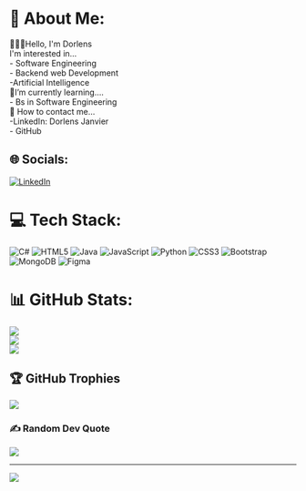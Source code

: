
# 💫 About Me:
👨🏽‍💻Hello, I'm Dorlens<br>I'm interested in...  <br>     - Software Engineering  <br>    - Backend web Development <br>    -Artificial Intelligence<br> 🧠I’m currently learning….<br>     - Bs in Software Engineering<br>💬 How to contact me…<br>      -LinkedIn: Dorlens Janvier<br>       - GitHub <br>


## 🌐 Socials:
[![LinkedIn](https://img.shields.io/badge/LinkedIn-%230077B5.svg?logo=linkedin&logoColor=white)](https://linkedin.com/in/dorlens-janvier) 

# 💻 Tech Stack:
![C#](https://img.shields.io/badge/c%23-%23239120.svg?style=plastic&logo=csharp&logoColor=white) ![HTML5](https://img.shields.io/badge/html5-%23E34F26.svg?style=plastic&logo=html5&logoColor=white) ![Java](https://img.shields.io/badge/java-%23ED8B00.svg?style=plastic&logo=openjdk&logoColor=white) ![JavaScript](https://img.shields.io/badge/javascript-%23323330.svg?style=plastic&logo=javascript&logoColor=%23F7DF1E) ![Python](https://img.shields.io/badge/python-3670A0?style=plastic&logo=python&logoColor=ffdd54) ![CSS3](https://img.shields.io/badge/css3-%231572B6.svg?style=plastic&logo=css3&logoColor=white) ![Bootstrap](https://img.shields.io/badge/bootstrap-%238511FA.svg?style=plastic&logo=bootstrap&logoColor=white) ![MongoDB](https://img.shields.io/badge/MongoDB-%234ea94b.svg?style=plastic&logo=mongodb&logoColor=white) ![Figma](https://img.shields.io/badge/figma-%23F24E1E.svg?style=plastic&logo=figma&logoColor=white)
# 📊 GitHub Stats:
![](https://github-readme-stats.vercel.app/api?username=dorlens&theme=blue_navy&hide_border=false&include_all_commits=false&count_private=false)<br/>
![](https://github-readme-streak-stats.herokuapp.com/?user=dorlens&theme=blue_navy&hide_border=false)<br/>
![](https://github-readme-stats.vercel.app/api/top-langs/?username=dorlens&theme=blue_navy&hide_border=false&include_all_commits=false&count_private=false&layout=compact)

## 🏆 GitHub Trophies
![](https://github-profile-trophy.vercel.app/?username=dorlens&theme=tokyonight&no-frame=false&no-bg=false&margin-w=4)

### ✍️ Random Dev Quote
![](https://quotes-github-readme.vercel.app/api?type=horizontal&theme=merko)

---
[![](https://visitcount.itsvg.in/api?id=dorlens&icon=2&color=3)](https://visitcount.itsvg.in)

<!-- Proudly created with GPRM ( https://gprm.itsvg.in ) -->
